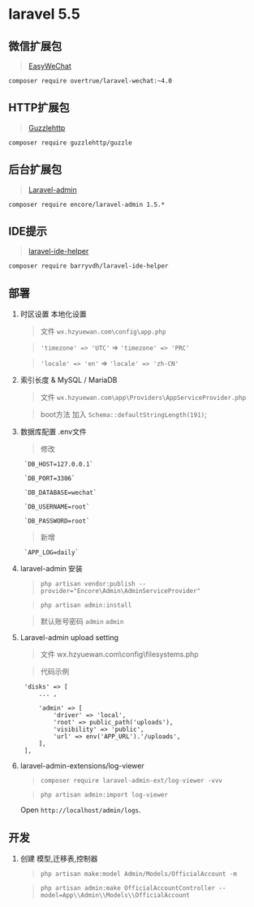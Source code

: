 # laravel 5.5


## 微信扩展包

> [EasyWeChat](https://github.com/overtrue/laravel-wechat)

    composer require overtrue/laravel-wechat:~4.0

## HTTP扩展包

> [Guzzlehttp](https://github.com/guzzle/guzzle)

    composer require guzzlehttp/guzzle

## 后台扩展包

> [Laravel-admin](http://laravel-admin.org/docs/#/zh/installation)

    composer require encore/laravel-admin 1.5.*

## IDE提示

> [laravel-ide-helper](https://github.com/barryvdh/laravel-ide-helper)

    composer require barryvdh/laravel-ide-helper

## 部署

1. 时区设置 本地化设置

    > 文件 `wx.hzyuewan.com\config\app.php`

    > `'timezone' => 'UTC'` => `'timezone' => 'PRC'`

    > `'locale' => 'en'` => `'locale' => 'zh-CN'`

1. 索引长度 & MySQL / MariaDB

    > 文件 `wx.hzyuewan.com\app\Providers\AppServiceProvider.php`

    > boot方法 加入 `Schema::defaultStringLength(191)`;

1. 数据库配置 .env文件

    > 修改

        `DB_HOST=127.0.0.1`

        `DB_PORT=3306`

        `DB_DATABASE=wechat`

        `DB_USERNAME=root`

        `DB_PASSWORD=root`

    > 新增

        `APP_LOG=daily`

1. laravel-admin 安装

    > `php artisan vendor:publish --provider="Encore\Admin\AdminServiceProvider"`

    > `php artisan admin:install`

    > 默认账号密码 `admin` `admin`

1. Laravel-admin upload setting

    > 文件 wx.hzyuewan.com\config\filesystems.php

    > 代码示例

        'disks' => [
            ... ,

            'admin' => [
                'driver' => 'local',
                'root' => public_path('uploads'),
                'visibility' => 'public',
                'url' => env('APP_URL').'/uploads',
            ],
        ],

1. laravel-admin-extensions/log-viewer

    > `composer require laravel-admin-ext/log-viewer -vvv`

    > `php artisan admin:import log-viewer`

    Open `http://localhost/admin/logs`.

## 开发

1. 创建 模型,迁移表,控制器

    > `php artisan make:model Admin/Models/OfficialAccount -m`

    > `php artisan admin:make OfficialAccountController --model=App\\Admin\\Models\\OfficialAccount`

